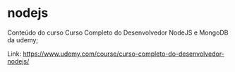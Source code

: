 # nodejs
Conteúdo do curso Curso Completo do Desenvolvedor NodeJS e MongoDB da udemy;

Link: https://www.udemy.com/course/curso-completo-do-desenvolvedor-nodejs/
